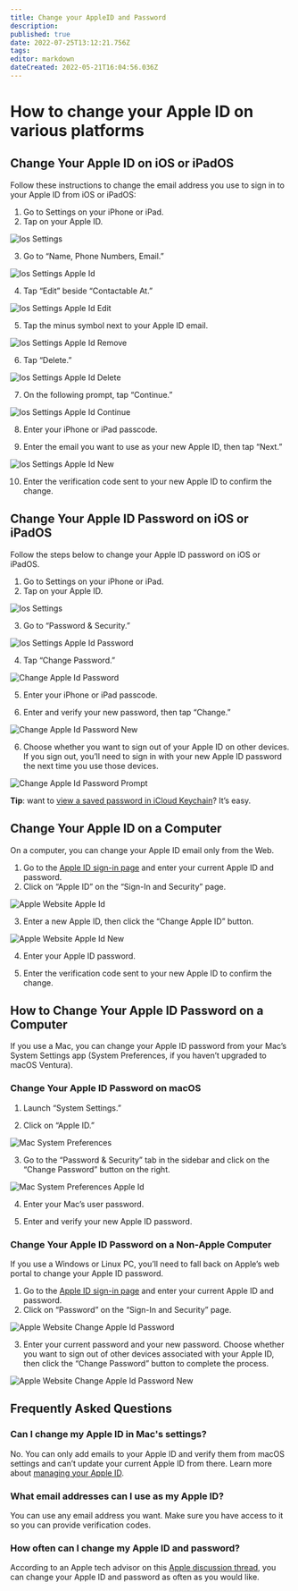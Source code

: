 ```yaml
---
title: Change your AppleID and Password
description: 
published: true
date: 2022-07-25T13:12:21.756Z
tags: 
editor: markdown
dateCreated: 2022-05-21T16:04:56.036Z
---
```


# How to change your Apple ID on various platforms
## Change Your Apple ID on iOS or iPadOS

Follow these instructions to change the email address you use to sign in to your Apple ID from iOS or iPadOS:

1.  Go to Settings on your iPhone or iPad.
2.  Tap on your Apple ID.

![Ios Settings](https://www.maketecheasier.com/assets/uploads/2022/10/ios-settings-2.jpg)

3.  Go to “Name, Phone Numbers, Email.”

![Ios Settings Apple Id](https://www.maketecheasier.com/assets/uploads/2022/10/ios-settings-apple-id.jpg)

4.  Tap “Edit” beside “Contactable At.”

![Ios Settings Apple Id Edit](https://www.maketecheasier.com/assets/uploads/2022/10/ios-settings-apple-id-edit.jpg)

5.  Tap the minus symbol next to your Apple ID email.

![Ios Settings Apple Id Remove](https://www.maketecheasier.com/assets/uploads/2022/10/ios-settings-apple-id-remove.jpg)

6.  Tap “Delete.”

![Ios Settings Apple Id Delete](https://www.maketecheasier.com/assets/uploads/2022/10/ios-settings-apple-id-delete.jpg)

7.  On the following prompt, tap “Continue.”

![Ios Settings Apple Id Continue](https://www.maketecheasier.com/assets/uploads/2022/10/ios-settings-apple-id-continue.jpg)

8.  Enter your iPhone or iPad passcode.

9.  Enter the email you want to use as your new Apple ID, then tap “Next.”

![Ios Settings Apple Id New](https://www.maketecheasier.com/assets/uploads/2022/10/ios-settings-apple-id-new.jpg)

10.  Enter the verification code sent to your new Apple ID to confirm the change.

## Change Your Apple ID Password on iOS or iPadOS

Follow the steps below to change your Apple ID password on iOS or iPadOS.

1.  Go to Settings on your iPhone or iPad.
2.  Tap on your Apple ID.

![Ios Settings](https://www.maketecheasier.com/assets/uploads/2022/10/ios-settings-2.jpg)

3.  Go to “Password & Security.”

![Ios Settings Apple Id Password](https://www.maketecheasier.com/assets/uploads/2022/10/ios-settings-apple-id-password.jpg)

4.  Tap “Change Password.”

![Change Apple Id Password](https://www.maketecheasier.com/assets/uploads/2022/10/change-apple-id-password.jpg)

5.  Enter your iPhone or iPad passcode.

6.  Enter and verify your new password, then tap “Change.”

![Change Apple Id Password New](https://www.maketecheasier.com/assets/uploads/2022/10/change-apple-id-password-new.jpg)

6.  Choose whether you want to sign out of your Apple ID on other devices. If you sign out, you’ll need to sign in with your new Apple ID password the next time you use those devices.

![Change Apple Id Password Prompt](https://www.maketecheasier.com/assets/uploads/2022/10/change-apple-id-password-prompt.jpg)

**Tip**: want to [view a saved password in iCloud Keychain](https://www.maketecheasier.com/view-saved-passwords-keychain-osx/)? It’s easy.

## Change Your Apple ID on a Computer

On a computer, you can change your Apple ID email only from the Web.

1.  Go to the [Apple ID sign-in page](https://appleid.apple.com/sign-in) and enter your current Apple ID and password.
2.  Click on “Apple ID” on the “Sign-In and Security” page.

![Apple Website Apple Id](https://www.maketecheasier.com/assets/uploads/2022/10/apple-website-apple-id.jpg)

3.  Enter a new Apple ID, then click the “Change Apple ID” button.

![Apple Website Apple Id New](https://www.maketecheasier.com/assets/uploads/2022/10/apple-website-apple-id-new.jpg)

4.  Enter your Apple ID password.

5.  Enter the verification code sent to your new Apple ID to confirm the change.

## How to Change Your Apple ID Password on a Computer

If you use a Mac, you can change your Apple ID password from your Mac’s System Settings app (System Preferences, if you haven’t upgraded to macOS Ventura).

### Change Your Apple ID Password on macOS

1.  Launch “System Settings.”

2.  Click on “Apple ID.”

![Mac System Preferences](https://www.maketecheasier.com/assets/uploads/2022/11/mac-system-preferences.jpg)

3.  Go to the “Password & Security” tab in the sidebar and click on the “Change Password” button on the right.

![Mac System Preferences Apple Id](https://www.maketecheasier.com/assets/uploads/2022/11/mac-system-preferences-apple-id.jpg)

4.  Enter your Mac’s user password.

5.  Enter and verify your new Apple ID password.

### Change Your Apple ID Password on a Non-Apple Computer

If you use a Windows or Linux PC, you’ll need to fall back on Apple’s web portal to change your Apple ID password.

1.  Go to the [Apple ID sign-in page](https://appleid.apple.com/sign-in) and enter your current Apple ID and password.
2.  Click on “Password” on the “Sign-In and Security” page.

![Apple Website Change Apple Id Password](https://www.maketecheasier.com/assets/uploads/2022/10/apple-website-change-apple-id-password.jpg)

3.  Enter your current password and your new password. Choose whether you want to sign out of other devices associated with your Apple ID, then click the “Change Password” button to complete the process.

![Apple Website Change Apple Id Password New](https://www.maketecheasier.com/assets/uploads/2022/10/apple-website-change-apple-id-password-new.jpg)

## Frequently Asked Questions

### Can I change my Apple ID in Mac's settings?

No. You can only add emails to your Apple ID and verify them from macOS settings and can’t update your current Apple ID from there. Learn more about [managing your Apple ID](https://www.maketecheasier.com/apple-id-guide/).

### What email addresses can I use as my Apple ID?

You can use any email address you want. Make sure you have access to it so you can provide verification codes.

### How often can I change my Apple ID and password?

According to an Apple tech advisor on this [Apple discussion thread](https://discussions.apple.com/thread/252896303#:~:text=Answer%3A%20A%3A-,Answer%3A%20A%3A,address%20as%20their%20Apple%20ID.), you can change your Apple ID and password as often as you would like.
